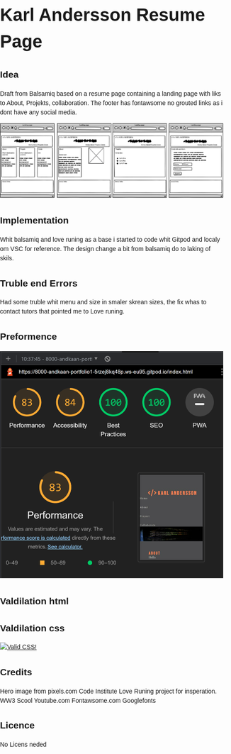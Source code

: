<dDOCKTYPE md>
<html>
<head>
        <meta charset="UTF-8">
        <title>Karl Andersson Resume Page</title>

<style>
    	body {
			font-family: sans-serif;
			line-height: 1.5;
			margin: 0;
			padding: 0;
		}
		h1 {
			font-size: 2.5rem;
			margin-bottom: 0;
    
		h2 {
			font-size: 1.5rem;
            
		}
		p {
			margin-top: 0;
        }

</style>       
</head>
<body>


<h1>Karl Andersson Resume Page</h1>


<h2>Idea</h2>
<p>Draft from Balsamiq based on a resume page containing a landing page with liks to About, Projekts, collaboration. The footer has fontawsome no grouted links as i dont have any social media.</p> 

<img src="assets/images/Portfolio-1.png">

<h2>Implementation</h2>
Whit balsamiq and love runing as a base i started to code whit Gitpod and localy om VSC for reference.
The design change a bit from balsamiq do to laking of skils. 

<h2>Truble end Errors</h2>
Had some truble whit menu and size in smaler skrean sizes,
the fix whas to contact tutors that pointed me to Love runing. 

<h2>Preformence</h2>

<img src="assets/images/preformence.png">

<h2>Valdilation html</h2>

<h2>Valdilation css</h2>
<p>
    <a href="https://jigsaw.w3.org/css-validator/check/referer">
        <img style="border:0;width:88px;height:31px"
            src="https://jigsaw.w3.org/css-validator/images/vcss-blue"
            alt="Valid CSS!" />
    </a>
</p>

<h2>Credits</h2>
Hero image from pixels.com
Code Institute Love Runing project for insperation. 
WW3 Scool 
Youtube.com
Fontawsome.com 
Googlefonts 


<h2>Licence</h2>
No Licens neded 

</body>
</html>